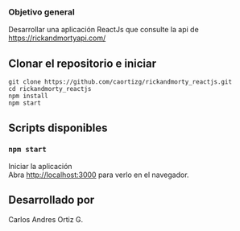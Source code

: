### Objetivo general

Desarrollar una aplicación ReactJs que consulte la api de https://rickandmortyapi.com/

## Clonar el repositorio e iniciar
```shell
git clone https://github.com/caortizg/rickandmorty_reactjs.git
cd rickandmorty_reactjs
npm install
npm start
```
## Scripts disponibles

### `npm start`

Iniciar la aplicación\
Abra [http://localhost:3000](http://localhost:3000) para verlo en el navegador.


## Desarrollado por
Carlos Andres Ortiz G.
